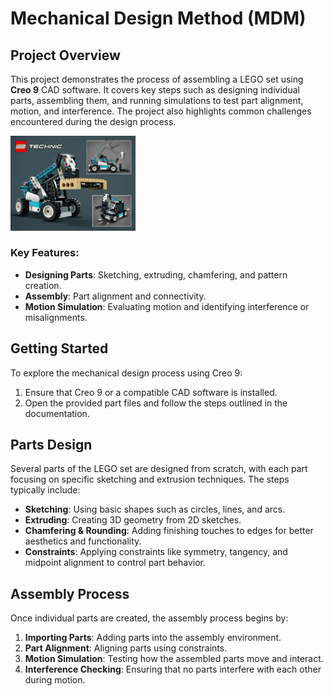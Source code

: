 
# Mechanical Design Method (MDM)

## Project Overview
This project demonstrates the process of assembling a LEGO set using **Creo 9** CAD software. It covers key steps such as designing individual parts, assembling them, and running simulations to test part alignment, motion, and interference. The project also highlights common challenges encountered during the design process.

<img src="https://github.com/Arghidehsayna/MECHANICAL-DESIGN-METHODS-IN-ROBOTICS/blob/master/MDM_LEGO.png?raw=true.jpg" width="200px">




### Key Features:
- **Designing Parts**: Sketching, extruding, chamfering, and pattern creation.
- **Assembly**: Part alignment and connectivity.
- **Motion Simulation**: Evaluating motion and identifying interference or misalignments.

## Getting Started
To explore the mechanical design process using Creo 9:
1. Ensure that Creo 9 or a compatible CAD software is installed.
2. Open the provided part files and follow the steps outlined in the documentation.

## Parts Design
Several parts of the LEGO set are designed from scratch, with each part focusing on specific sketching and extrusion techniques. The steps typically include:
- **Sketching**: Using basic shapes such as circles, lines, and arcs.
- **Extruding**: Creating 3D geometry from 2D sketches.
- **Chamfering & Rounding**: Adding finishing touches to edges for better aesthetics and functionality.
- **Constraints**: Applying constraints like symmetry, tangency, and midpoint alignment to control part behavior.


## Assembly Process
Once individual parts are created, the assembly process begins by:
1. **Importing Parts**: Adding parts into the assembly environment.
2. **Part Alignment**: Aligning parts using constraints.
3. **Motion Simulation**: Testing how the assembled parts move and interact.
4. **Interference Checking**: Ensuring that no parts interfere with each other during motion.



